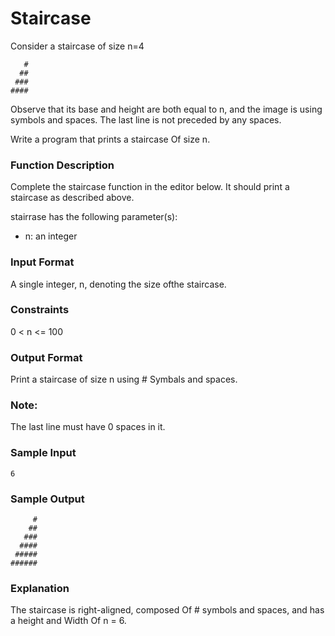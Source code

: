 
# Staircase 
Consider a staircase of size n=4
```
   #
  ##
 ###
####
``` 

Observe that its base and height are both equal to n, and the image is using symbols and spaces. The last line is not preceded by any spaces.

Write a program that prints a staircase Of size n.

### Function Description 
Complete the staircase function in the editor below. It should print a staircase as described above.

stairrase has the following parameter(s): 
- n: an integer 

### Input Format 
A single integer, n, denoting the size ofthe staircase. 

### Constraints 
0 < n <= 100 

### Output Format 
Print a staircase of size n using # Symbals and spaces. 

### Note: 
The last line must have 0 spaces in it.

### Sample Input 
```
6
```

### Sample Output 
```
     #
    ##
   ###
  ####
 #####
######
```

### Explanation 
The staircase is right-aligned, composed Of # symbols and spaces, and has a height and Width Of n = 6.